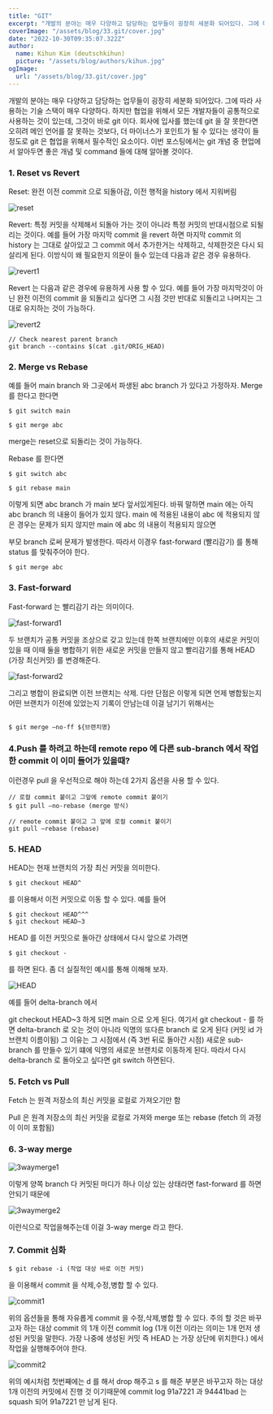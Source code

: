 ```yaml
---
title: "GIT"
excerpt: "개발의 분야는 매우 다양하고 담당하는 업무들이 굉장히 세분화 되어있다. 그에 따라 사용하는 기술 스택이 매우 다양하다. 하지만 협업을 위해서 모든 개발자들이 공통적으로 사용하는 것이 있는데, 그것이 바로 git 이다. 회사에 입사를 했는데 git 을 잘 못한다면 오히려 메인 언어를 잘 못하는 것보다, 더 마이너스가 포인트가 될 수 있다는 생각이 들정도로 git 은 협업을 위해서 필수적인 요소이다. 이번 포스팅에서는 git 개념 중 현업에서 알아두면 좋을 개념들에 대해 알아볼 것이다."
coverImage: "/assets/blog/33.git/cover.jpg"
date: "2022-10-30T09:35:07.322Z"
author:
  name: Kihun Kim (deutschkihun)
  picture: "/assets/blog/authors/kihun.jpg"
ogImage:
  url: "/assets/blog/33.git/cover.jpg"
---
```


개발의 분야는 매우 다양하고 담당하는 업무들이 굉장히 세분화 되어있다. 그에 따라 사용하는 기술 스택이 매우 다양하다. 하지만 협업을 위해서 모든 개발자들이 공통적으로 사용하는 것이 있는데, 그것이 바로 git 이다. 회사에 입사를 했는데 git 을 잘 못한다면 오히려 메인 언어를 잘 못하는 것보다, 더 마이너스가 포인트가 될 수 있다는 생각이 들정도로 git 은 협업을 위해서 필수적인 요소이다. 이번 포스팅에서는 git 개념 중 현업에서 알아두면 좋은 개념 및 command 들에 대해 알아볼 것이다.

### 1. Reset vs Revert

Reset: 완전 이전 commit 으로 되돌아감, 이전 행적을 history 에서 지워버림

![reset](/assets/blog/33.git/reset.png)

Revert: 특정 커밋을 삭제해서 되돌아 가는 것이 아니라 특정 커밋의 반대시점으로 되될리는 것이다. 예를 들어 가장 마지막 commit 을 revert 하면 마지막 commit 의 history 는 그대로 살아있고 그 commit 에서 추가한거는 삭제하고, 삭제한것은 다시 되살리게 된다. 이방식이 왜 필요한지 의문이 들수 있는데 다음과 같은 경우 유용하다.

![revert1](/assets/blog/33.git/revert1.png)

Revert 는 다음과 같은 경우에 유용하게 사용 할 수 있다. 예를 들어 가장 마지막것이 아닌 완전 이전의 commit 을 되돌리고 싶다면 그 시점 것만 반대로 되돌리고 나머지는 그대로 유지하는 것이 가능하다.

![revert2](/assets/blog/33.git/revert2.png)

```tsx
// Check nearest parent branch
git branch --contains $(cat .git/ORIG_HEAD)
```

### 2. Merge vs Rebase

예를 들어 main branch 와 그곳에서 파생된 abc branch 가 있다고 가정하자. Merge 를 한다고 한다면

```tsx
$ git switch main

$ git merge abc
```

merge는 reset으로 되돌리는 것이 가능하다.

Rebase 를 한다면

```tsx
$ git switch abc

$ git rebase main
```

이렇게 되면 abc branch 가 main 보다 앞서있게된다. 바꿔 말하면 main 에는 아직 abc branch 의 내용이 들어가 있지 않다. main 에 적용된 내용이 abc 에 적용되지 않은 경우는 문제가 되지 않지만 main 에 abc 의 내용이 적용되지 않으면

부모 branch 로써 문제가 발생한다. 따라서 이경우 fast-forward (빨리감기) 를 통해 status 를 맞춰주어야 한다.

```tsx
$ git merge abc
```

### 3. Fast-forward

Fast-forward 는 빨리감기 라는 의미이다.

![fast-forward1](/assets/blog/33.git/fast-forward1.png)

두 브랜치가 공통 커밋을 조상으로 갖고 있는데 한쪽 브랜치에만 이후의 새로운 커밋이 있을 때 이때 둘을 병합하기 위한 새로운 커밋을 만들지 않고 빨리감기를 통해 HEAD (가장 최신커밋) 를 변경해준다.

![fast-forward2](/assets/blog/33.git/fast-forward2.png)

그리고 병합이 완료되면 이전 브랜치는 삭제. 다만 단점은 이렇게 되면 언제 병합됬는지 어떤 브랜치가 이전에 있었는지 기록이 안남는데 이걸 남기기 위해서는

```tsx

$ git merge —no-ff ${브랜치명}

```

### 4.Push 를 하려고 하는데 remote repo 에 다른 sub-branch 에서 작업한 commit 이 이미 들어가 있을때?

이런경우 pull 을 우선적으로 해야 하는데 2가지 옵션을 사용 할 수 있다.

```tsx
// 로컬 commit 붙이고 그앞에 remote commit 붙이기
$ git pull —no-rebase (merge 방식)

// remote commit 붙이고 그 앞에 로컬 commit 붙이기
git pull —rebase (rebase)
```

### 5. HEAD

HEAD는 현재 브랜치의 가장 최신 커밋을 의미한다.

```tsx
$ git checkout HEAD^
```

를 이용해서 이전 커밋으로 이동 할 수 있다. 예를 들어

```tsx
$ git checkout HEAD^^^
$ git checkout HEAD~3
```

HEAD 를 이전 커밋으로 돌아간 상태에서 다시 앞으로 가려면

```tsx
$ git checkout -
```

를 하면 된다. 좀 더 실질적인 예시를 통해 이해해 보자.

![HEAD](/assets/blog/33.git/head.png)

예를 들어 delta-branch 에서

git checkout HEAD~3 하게 되면 main 으로 오게 된다. 여기서 git checkout - 를 하면 delta-branch 로 오는 것이 아니라 익명의 또다른 branch 로 오게 된다 (커밋 id 가 브랜치 이름이됨) 그 이유는 그 시점에서 (즉 3번 뒤로 돌아간 시점) 새로운 sub-branch 를 만들수 있기 떄에 익명의 새로운 브랜치로 이동하게 된다. 따라서 다시 delta-branch 로 돌아오고 싶다면 git switch 하면된다.

### 5. Fetch vs Pull

Fetch 는 원격 저장소의 최신 커밋을 로컬로 가져오기만 함

Pull 은 원격 저장소의 최신 커밋을 로컬로 가져와 merge 또는 rebase (fetch 의 과정이 이미 포함됨)

### 6. 3-way merge

![3waymerge1](/assets/blog/33.git/3waymerge1.png)

이렇게 양쪽 branch 다 커밋된 마디가 하나 이상 있는 상태라면 fast-forward 를 하면 안되기 때문에

![3waymerge2](/assets/blog/33.git/3waymerge2.png)

이런식으로 작업을해주는데 이걸 3-way merge 라고 한다.

### 7. Commit 심화

```tsx
$ git rebase -i (작업 대상 바로 이전 커밋)
```

을 이용해서 commit 을 삭제,수정,병합 할 수 있다.

![commit1](/assets/blog/33.git/commit1.png)

위의 옵션들을 통해 자유롭게 commit 을 수정,삭제,병합 할 수 있다. 주의 할 것은 바꾸고자 하는 대상 commit 의 1개 이전 commit log (1개 이전 이라는 의미는 1개 먼저 생성된 커밋을 말한다. 가장 나중에 생성된 커밋 즉 HEAD 는 가장 상단에 위치한다.) 에서 작업을 실행해주어야 한다.

![commit2](/assets/blog/33.git/commit2.png)

위의 예시처럼 첫번째에는 d 를 해서 drop 해주고 s 를 해준 부분은 바꾸고자 하는 대상 1개 이전의 커밋에서 진행 것 이기때문에 commit log 91a7221 과 94441bad 는 squash 되어 91a7221 만 남게 된다.
